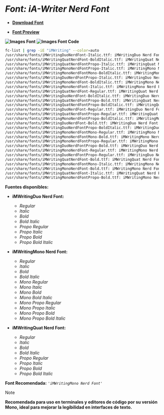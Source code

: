 <!-- Autor: Daniel Benjamin Perez Morales -->
<!-- GitHub: https://github.com/DanielBenjaminPerezMoralesDev13 -->
<!-- GitLab: https://gitlab.com/DanielBenjaminPerezMoralesDev13 -->
<!-- Correo electrónico: danielperezdev@proton.me -->

# ***Font: iA-Writer Nerd Font***

- **[Download Font](https://github.com/ryanoasis/nerd-fonts/releases/download/v3.2.1/iA-Writer.zip "https://github.com/ryanoasis/nerd-fonts/releases/download/v3.2.1/iA-Writer.zip")**

- **[Font Preview](https://www.programmingfonts.org/#ia-writer-mono "https://www.programmingfonts.org/#ia-writer-mono")**

**![Images Font](../../Fonts/iA-Writer%20Nerd%20Font.png "Fonts/iA-Writer Nerd Font.png")**
**![Images Font Code](../../Font%20Images%20Code/iA-Writer%20Nerd%20Font%20Code.png "Font Images Code/iA-Writer Nerd Font Code.png")**

```bash
fc-list | grep -iE "iMWriting" --color=auto
/usr/share/fonts/iMWritingDuoNerdFont-Italic.ttf: iMWritingDuo Nerd Font:style=Italic
/usr/share/fonts/iMWritingQuatNerdFont-BoldItalic.ttf: iMWritingQuat Nerd Font:style=Bold Italic
/usr/share/fonts/iMWritingQuatNerdFontPropo-Italic.ttf: iMWritingQuat Nerd Font Propo:style=Italic
/usr/share/fonts/iMWritingMonoNerdFontPropo-Italic.ttf: iMWritingMono Nerd Font Propo:style=Italic
/usr/share/fonts/iMWritingMonoNerdFontMono-BoldItalic.ttf: iMWritingMono Nerd Font Mono:style=Bold Italic
/usr/share/fonts/iMWritingDuoNerdFontPropo-Italic.ttf: iMWritingDuo Nerd Font Propo:style=Italic
/usr/share/fonts/iMWritingMonoNerdFont-BoldItalic.ttf: iMWritingMono Nerd Font:style=Bold Italic
/usr/share/fonts/iMWritingMonoNerdFont-Italic.ttf: iMWritingMono Nerd Font:style=Italic
/usr/share/fonts/iMWritingQuatNerdFont-Regular.ttf: iMWritingQuat Nerd Font:style=Regular
/usr/share/fonts/iMWritingDuoNerdFont-BoldItalic.ttf: iMWritingDuo Nerd Font:style=Bold Italic
/usr/share/fonts/iMWritingQuatNerdFontPropo-Bold.ttf: iMWritingQuat Nerd Font Propo:style=Bold
/usr/share/fonts/iMWritingQuatNerdFontPropo-BoldItalic.ttf: iMWritingQuat Nerd Font Propo:style=Bold Italic
/usr/share/fonts/iMWritingDuoNerdFont-Regular.ttf: iMWritingDuo Nerd Font:style=Regular
/usr/share/fonts/iMWritingQuatNerdFontPropo-Regular.ttf: iMWritingQuat Nerd Font Propo:style=Regular
/usr/share/fonts/iMWritingMonoNerdFontPropo-BoldItalic.ttf: iMWritingMono Nerd Font Propo:style=Bold Italic
/usr/share/fonts/iMWritingDuoNerdFont-Bold.ttf: iMWritingDuo Nerd Font:style=Bold
/usr/share/fonts/iMWritingDuoNerdFontPropo-BoldItalic.ttf: iMWritingDuo Nerd Font Propo:style=Bold Italic
/usr/share/fonts/iMWritingMonoNerdFontMono-Regular.ttf: iMWritingMono Nerd Font Mono:style=Regular
/usr/share/fonts/iMWritingMonoNerdFontMono-Bold.ttf: iMWritingMono Nerd Font Mono:style=Bold
/usr/share/fonts/iMWritingMonoNerdFontPropo-Regular.ttf: iMWritingMono Nerd Font Propo:style=Regular
/usr/share/fonts/iMWritingDuoNerdFontPropo-Bold.ttf: iMWritingDuo Nerd Font Propo:style=Bold
/usr/share/fonts/iMWritingMonoNerdFont-Regular.ttf: iMWritingMono Nerd Font:style=Regular
/usr/share/fonts/iMWritingDuoNerdFontPropo-Regular.ttf: iMWritingDuo Nerd Font Propo:style=Regular
/usr/share/fonts/iMWritingQuatNerdFont-Bold.ttf: iMWritingQuat Nerd Font:style=Bold
/usr/share/fonts/iMWritingMonoNerdFontMono-Italic.ttf: iMWritingMono Nerd Font Mono:style=Italic
/usr/share/fonts/iMWritingMonoNerdFont-Bold.ttf: iMWritingMono Nerd Font:style=Bold
/usr/share/fonts/iMWritingQuatNerdFont-Italic.ttf: iMWritingQuat Nerd Font:style=Italic
/usr/share/fonts/iMWritingMonoNerdFontPropo-Bold.ttf: iMWritingMono Nerd Font Propo:style=Bold
```

**Fuentes disponibles:**

- **iMWritingDuo Nerd Font:**
  - *Regular*
  - *Italic*
  - *Bold*
  - *Bold Italic*
  - *Propo Regular*
  - *Propo Italic*
  - *Propo Bold*
  - *Propo Bold Italic*

- **iMWritingMono Nerd Font:**
  - *Regular*
  - *Italic*
  - *Bold*
  - *Bold Italic*
  - *Mono Regular*
  - *Mono Italic*
  - *Mono Bold*
  - *Mono Bold Italic*
  - *Mono Propo Regular*
  - *Mono Propo Italic*
  - *Mono Propo Bold*
  - *Mono Propo Bold Italic*

- **iMWritingQuat Nerd Font:**
  - *Regular*
  - *Italic*
  - *Bold*
  - *Bold Italic*
  - *Propo Regular*
  - *Propo Italic*
  - *Propo Bold*
  - *Propo Bold Italic*

**Font Recomendada:** *`'iMWritingMono Nerd Font'`*

> [!NOTE]
> **Recomendada para uso en terminales y editores de código por su versión Mono, ideal para mejorar la legibilidad en interfaces de texto.**
